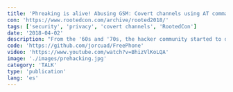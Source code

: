```yaml
---
title: 'Phreaking is alive! Abusing GSM: Covert channels using AT commands'
con: 'https://www.rootedcon.com/archive/rooted2018/'
tags: ['security', 'privacy', 'covert channels', 'RootedCon']
date: '2018-04-02'
description: "From the '60s and '70s, the hacker community started to design tools and procedures in order to take advantage of telephone networks (such as blue boxes, phreaking, etc.). These oldschool hacking stuff is coming back with the commercialitation of cheap open hardware which establish new threats."
code: 'https://github.com/jorcuad/FreePhone'
video: 'https://www.youtube.com/watch?v=BhizVlKoLQA'
image: './images/prehacking.jpg'
category: 'TALK'
type: 'publication'
lang: 'es'
---
```

